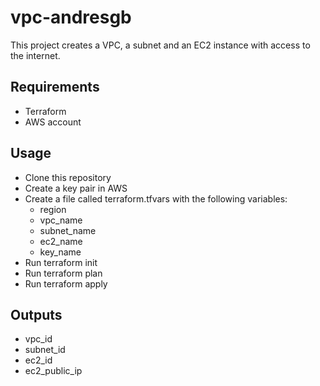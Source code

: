 # vpc-andresgb

This project creates a VPC, a subnet and an EC2 instance with access to the internet.

## Requirements

- Terraform
- AWS account

## Usage

- Clone this repository
- Create a key pair in AWS
- Create a file called terraform.tfvars with the following variables:
  - region
  - vpc_name
  - subnet_name
  - ec2_name
  - key_name
- Run terraform init
- Run terraform plan
- Run terraform apply

## Outputs

- vpc_id
- subnet_id
- ec2_id
- ec2_public_ip

